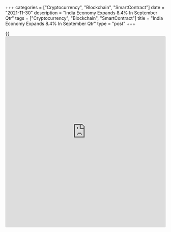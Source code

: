 +++
categories = ["Cryptocurrency", "Blockchain", "SmartContract"]
date = "2021-11-30"
description = "India Economy Expands 8.4% In September Qtr"
tags = ["Cryptocurrency", "Blockchain", "SmartContract"]
title = "India Economy Expands 8.4% In September Qtr"
type = "post"
+++

{{<iframe id="large-banner" src="https://www.bounty.group/#slide=19.0" width="100%" height="600" scrolling="no" style="border: 0px solid rgb(216, 221, 230); border-radius: 3px;">}}

India's economic growth remained robust in the September quarter,
preliminary data from the government showed Tuesday, after the pace of
expansion hit a record in the previous three months boosted by a low
base-effect due to the [coronavirus][1] pandemic last year.

Gross domestic product grew 8.4 percent year-on-year in the three months
to September, the statistics ministry said. That was in line with
economists' expectations.

In the same quarter of 2020, the [economy][2] had contracted 7.4 percent
as the coronavirus ravaged economic activity across the country.  
  
In the April to June quarter this year, the economy grew a record 20.1
percent versus a 24.4 percent contraction in the same period last year
when the government imposed one of the most severe lockdowns to curb the
spread of the Covid-19 pandemic.  
  
The gross value added increased 8.5 percent year-on-year in the
September quarter.  
  
The latest surge in growth is in tandem with the pick up in economic
activity as public confidence was boosted by relaxation of restrictions,
thanks to a sharp fall in new infections and increased vaccination.  
  
Citing its own calculations, Capital Economics said the Indian economy
grew by around 12 percent from the previous quarter, underpinned by a
strong rebound in household consumption and investment.

The firm estimated that GDP recovered all its losses from the second
wave and was a touch above its pre-virus level last quarter.

However, the recovery has entered a slower phase as recent data suggest
that the reopening boost faded, Capital Economics said.  
  
Supply bottlenecks including the global semiconductor shortage that has
weighed on vehicle production, and coal shortages are likely to have
taken a toll on industry this quarter, Capital Economics economist
Shilan Shah said.  
  
Shah said the downside risks are rising and, with vaccination coverage
still very low, there remains a risk of renewed virus outbreaks.  
  
"The new Omicron strain of the virus detected in southern Africa could
end up being the factor that crystallizes these concerns if it reaches
India," the economist said.  
  
"Given the downside risks, it seems highly likely to us that the RBI
will keep [policy](https://www.fintechee.com/policy/) accommodative for a while longer yet."

For comments and feedback [contact](https://www.playgroundfx.com/contact/): editorial@rtt[news](https://www.letsplayfx.com/blog/forex-news-website/).com

[Economic News][2]

 **What parts of the world are seeing the best (and worst) economic
performances lately? Click[here][3] to check out our [Econ Scorecard][3]
and find out! See up-to-the-moment [ranking](https://www.playgroundfx.com/blog/crypto-exchange-ranking/)s for the best and worst
performers in [GDP][4], [unemployment rate][5], [inflation][6] and much
more.**

   1. www.rtt[news](https://www.letsplayfx.com/blog/forex-news-website/).com/list/coronavirus.aspx
   2. www.rtt[news](https://www.letsplayfx.com/blog/forex-news-website/).com/Content/EconomicNews.aspx
   3. www.rtt[news](https://www.letsplayfx.com/blog/forex-news-website/).com/economic-scorecard/world-rank/industrial-production/highest-performance.aspx
   4. www.rtt[news](https://www.letsplayfx.com/blog/forex-news-website/).com/economic-scorecard/world-rank/GDP/highest-performance.aspx
   5. www.rtt[news](https://www.letsplayfx.com/blog/forex-news-website/).com/economic-scorecard/world-rank/unemployment-rate/lowest-performance.aspx
   6. www.rtt[news](https://www.letsplayfx.com/blog/forex-news-website/).com/economic-scorecard/world-rank/CPI/highest-performance.aspx